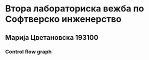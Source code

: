 # Втора лабораториска вежба по Софтверско инженерство
## Марија Цветановска 193100
### Control flow graph
